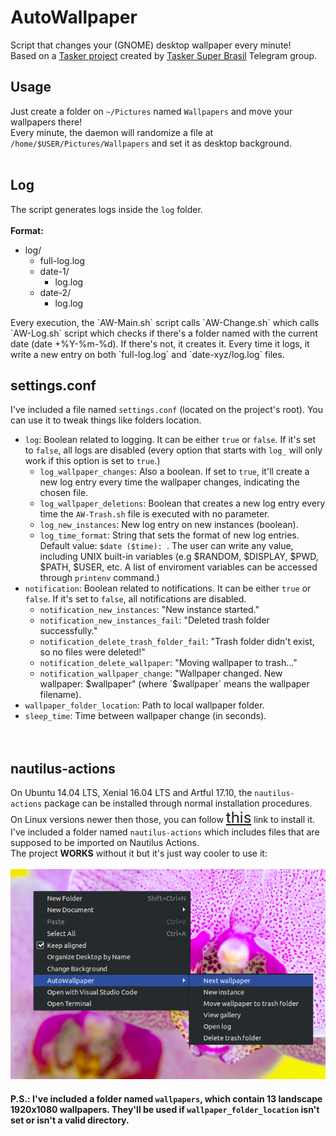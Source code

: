 # AutoWallpaper #

Script that changes your (GNOME) desktop wallpaper every minute!<br>
Based on a <a href="https://t.me/TaskerSuperBrasilCanal/872">Tasker project</a> created by <a href="https://t.me/TaskerSuperBrasil">Tasker Super Brasil</a> Telegram group.

## Usage ##
Just create a folder on `~/Pictures` named `Wallpapers` and move your wallpapers there!<br>
Every minute, the daemon will randomize a file at `/home/$USER/Pictures/Wallpapers` and set it as desktop background.<br><br>

## Log ##
The script generates logs inside the `log` folder.<br><br>
**Format:**<br>
<ul>
    <li>log/
        <ul>
            <li>full-log.log</li>
            <li>date-1/
                <ul>
                    <li>log.log</li>
                </ul>
            </li>
            <li>date-2/
                <ul>
                    <li>log.log</li>
                </ul>
            </li>
        </ul>
    </li>
</ul>
Every execution, the `AW-Main.sh` script calls `AW-Change.sh` which calls `AW-Log.sh` script which checks if there's a folder named with the current date (date +%Y-%m-%d). If there's not, it creates it. Every time it logs, it write a new entry on both `full-log.log` and `date-xyz/log.log` files.

## settings.conf ##
I've included a file named `settings.conf` (located on the project's root). You can use it to tweak things like folders location.<br>
* `log`: Boolean related to logging. It can be either `true` or `false`. If it's set to `false`, all logs are disabled (every option that starts with `log_` will only work if this option is set to `true`.)
    * `log_wallpaper_changes`: Also a boolean. If set to `true`, it'll create a new log entry every time the wallpaper changes, indicating the chosen file.
    * `log_wallpaper_deletions`: Boolean that creates a new log entry every time the `AW-Trash.sh` file is executed with no parameter.
    * `log_new_instances`: New log entry on new instances (boolean).
    * `log_time_format`: String that sets the format of new log entries. Default value: `$date ($time): `. The user can write any value, including UNIX built-in variables (e.g $RANDOM, $DISPLAY, $PWD, $PATH, $USER, etc. A list of enviroment variables can be accessed through `printenv` command.)
* `notification`: Boolean related to notifications. It can be either `true` or `false`. If it's set to `false`, all notifications are disabled.
    * `notification_new_instances`: "New instance started."
    * `notification_new_instances_fail`: "Deleted trash folder successfully."
    * `notification_delete_trash_folder_fail`: "Trash folder didn't exist, so no files were deleted!"
    * `notification_delete_wallpaper`: "Moving wallpaper to trash..."
    * `notification_wallpaper_change`: "Wallpaper changed. New wallpaper: $wallpaper" (where `$wallpaper` means the wallpaper filename).
* `wallpaper_folder_location`: Path to local wallpaper folder.
* `sleep_time`: Time between wallpaper change (in seconds).<br><br><br>

## nautilus-actions ##
On Ubuntu 14.04 LTS, Xenial 16.04 LTS and Artful 17.10, the `nautilus-actions` package can be installed through normal installation procedures.<br>
On Linux versions newer then those, you can follow <a style="font-size: 24px" href="https://askubuntu.com/questions/1030940/nautilus-actions-in-18-04">this</a> link to install it.<br>
I've included a folder named `nautilus-actions` which includes files that are supposed to be imported on Nautilus Actions.<br>
The project **WORKS** without it but it's just way cooler to use it:<br><br>
<img src="img/demo.jpg">


#### **P.S.: I've included a folder named `wallpapers`, which contain 13 landscape 1920x1080 wallpapers. They'll be used if `wallpaper_folder_location` isn't set or isn't a valid directory.** ####
